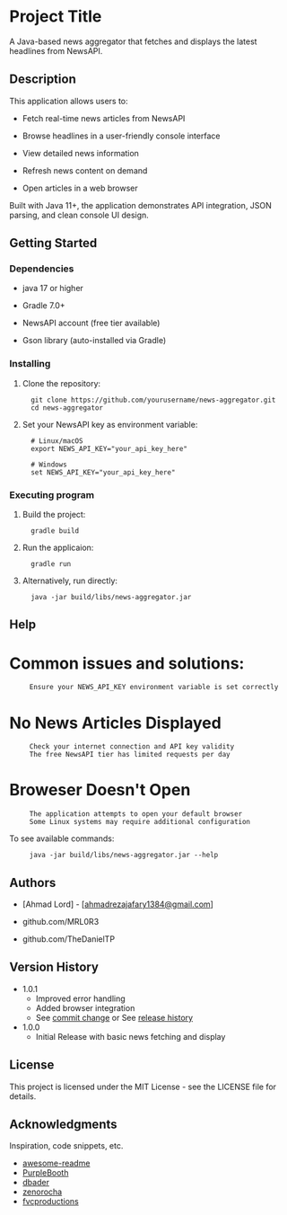 # Project Title

A Java-based news aggregator that fetches and displays the latest headlines from NewsAPI.
## Description

This application allows users to:

* Fetch real-time news articles from NewsAPI

* Browse headlines in a user-friendly console interface

* View detailed news information

* Refresh news content on demand

* Open articles in a web browser

Built with Java 11+, the application demonstrates API integration, JSON parsing, and clean console UI design.
## Getting Started

### Dependencies

* java 17 or higher

* Gradle 7.0+

* NewsAPI account (free tier available)

* Gson library (auto-installed via Gradle)

### Installing

1. Clone the repository:

         git clone https://github.com/yourusername/news-aggregator.git 
         cd news-aggregator
   
2. Set your NewsAPI key as environment variable:
   

         # Linux/macOS
         export NEWS_API_KEY="your_api_key_here"
                  
         # Windows
         set NEWS_API_KEY="your_api_key_here"

### Executing program

1. Build the project:

         gradle build 

2. Run the applicaion:

         gradle run

3. Alternatively, run directly:

         java -jar build/libs/news-aggregator.jar
                     
## Help

# Common issues and solutions:

         Ensure your NEWS_API_KEY environment variable is set correctly      
# No News Articles Displayed

         Check your internet connection and API key validity
         The free NewsAPI tier has limited requests per day

# Broweser Doesn't Open

         The application attempts to open your default browser
         Some Linux systems may require additional configuration

To see available commands:

         java -jar build/libs/news-aggregator.jar --help
         
## Authors

* [Ahmad Lord] - [ahmadrezajafary1384@gmail.com]

* github.com/MRL0R3
  
* github.com/TheDanielTP


## Version History

* 1.0.1
    * Improved error handling
    * Added browser integration   
    * See [commit change]() or See [release history]()
* 1.0.0
    * Initial Release with basic news fetching and display

## License

This project is licensed under the MIT License - see the LICENSE file for details.


## Acknowledgments

Inspiration, code snippets, etc.
* [awesome-readme](https://github.com/matiassingers/awesome-readme)
* [PurpleBooth](https://gist.github.com/PurpleBooth/109311bb0361f32d87a2)
* [dbader](https://github.com/dbader/readme-template)
* [zenorocha](https://gist.github.com/zenorocha/4526327)
* [fvcproductions](https://gist.github.com/fvcproductions/1bfc2d4aecb01a834b46)
